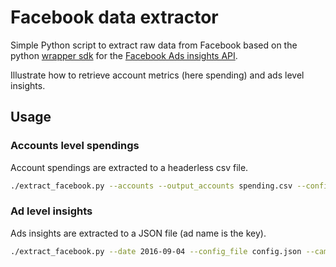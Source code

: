 # Facebook data extractor

Simple Python script to extract raw data from Facebook based on the python [wrapper sdk](https://github.com/facebook/facebook-python-ads-sdk) 
for the [Facebook Ads insights API](https://developers.facebook.com/docs/marketing-api/insights-api).

Illustrate how to retrieve account metrics (here spending) and ads level insights.

## Usage 

### Accounts level spendings

Account spendings are extracted to a headerless csv file.

```bash
./extract_facebook.py --accounts --output_accounts spending.csv --config_file config.json --date 2016-09-22
```

### Ad level insights

Ads insights are extracted to a JSON file (ad name is the key).

```bash
./extract_facebook.py --date 2016-09-04 --config_file config.json --campaigns --output_campaigns insights_2016-09-04.json
```
